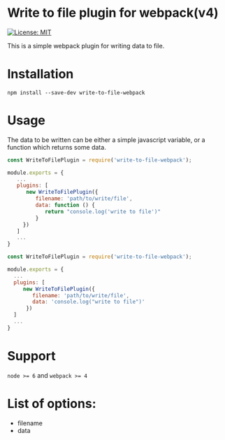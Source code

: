 # Write to file plugin for webpack(v4)
[![License: MIT](https://img.shields.io/badge/License-MIT-blue.svg)](https://opensource.org/licenses/MIT)

This is a simple webpack plugin for writing data to file.

# Installation
`npm install --save-dev write-to-file-webpack`

# Usage
The data to be written can be either a simple javascript variable, or a function which returns some data. 

```javascript
const WriteToFilePlugin = require('write-to-file-webpack');

module.exports = {
   ...
   plugins: [
      new WriteToFilePlugin({ 
         filename: 'path/to/write/file', 
         data: function () {
            return "console.log('write to file')"
         }
     })
   ]
   ...
}
```


```javascript
const WriteToFilePlugin = require('write-to-file-webpack');

module.exports = {
  ...
  plugins: [
     new WriteToFilePlugin({ 
        filename: 'path/to/write/file', 
        data: 'console.log("write to file")'
      })
  ]
  ...
}
```

# Support
`node >= 6` and `webpack >= 4`

# List of options:
- filename
- data